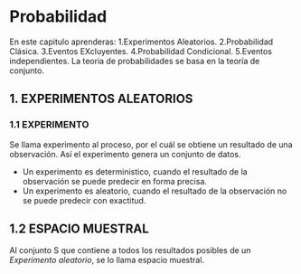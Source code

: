 # Probabilidad
En este capitulo aprenderas:
1.Experimentos Aleatorios.
2.Probabilidad Clásica.
3.Eventos EXcluyentes.
4.Probabilidad Condicional.
5.Eventos independientes.
La teoria de probabilidades se basa en la teoría de conjunto.
## 1. EXPERIMENTOS ALEATORIOS
### 1.1 EXPERIMENTO
Se llama experimento al proceso, por el cuál se obtiene un resultado de una observación. Así el experimento genera un conjunto de datos.
 * Un experimento es deterministico, cuando el resultado de la observación se puede predecir en forma precisa.
 * Un experimento es aleatorio, cuando el resultado de la observación no se puede predecir con exactitud.
 ## 1.2 ESPACIO MUESTRAL
 Al conjunto S que contiene a todos los resultados posibles de un *Experimento aleatorio*, se lo llama espacio muestral.
 

